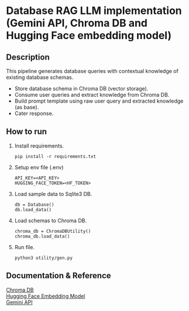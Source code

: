 # Database RAG LLM implementation (Gemini API, Chroma DB and Hugging Face embedding model)

## Description
This pipeline generates database queries with contextual knowledge of existing database schemas.

- Store database schema in Chroma DB (vector storage).
- Consume user queries and extract knowledge from Chroma DB.
- Build prompt template using raw user query and extracted knowledge (as base).
- Cater response.


## How to run

1. Install requirements.
   ```
   pip install -r requirements.txt
   ```
2. Setup env file (.env)
   ```
   API_KEY=<API_KEY>
   HUGGING_FACE_TOKEN=<HF_TOKEN>
   ```
3. Load sample data to Sqlite3 DB.
    ```
    db = Database()
    db.load_data()
    ```
4. Load schemas to Chroma DB.
   ```
   chroma_db = ChromaDBUtility()
   chroma_db.load_data()
   ```
4. Run file.
   ```
   python3 utility/gen.py
   ```

## Documentation & Reference

[Chroma DB](https://www.trychroma.com/)
<br>
[Hugging Face Embedding Model](https://huggingface.co/blog/getting-started-with-embeddings)
<br>
[Gemini API](https://ai.google.dev/gemini-api/docs?authuser=2)
